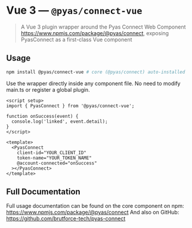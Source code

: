 # Vue 3 — `@pyas/connect-vue`

> A Vue 3 plugin wrapper around the Pyas Connect Web Component <https://www.npmjs.com/package/@pyas/connect>, exposing PyasConnect as a first-class Vue component

## Usage

```bash
npm install @pyas/connect-vue # core (@pyas/connect) auto‑installed
```
Use the wrapper directly inside any component file. No need to modify main.ts or register a global plugin.

```vue
<script setup>
import { PyasConnect } from '@pyas/connect-vue';

function onSuccess(event) {
  console.log('linked', event.detail);
}
</script>

<template>
  <PyasConnect
    client-id="YOUR_CLIENT_ID"
    token-name="YOUR_TOKEN_NAME"
    @account-connected="onSuccess"
  ></PyasConnect>
</template>
```

## Full Documentation
Full usage documentation can be found on the core component on npm: <https://www.npmjs.com/package/@pyas/connect>
And also on GitHub: <https://github.com/brutforce-tech/pyas-connect>
